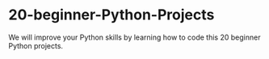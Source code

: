 # 20-beginner-Python-Projects
We will improve your Python skills by learning how to code this 20 beginner Python projects.
